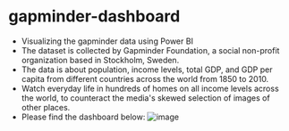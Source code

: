 # gapminder-dashboard
- Visualizing the gapminder data using Power BI
- The dataset is collected by Gapminder Foundation, a social non-profit organization based in Stockholm, Sweden.
- The data is about population, income levels, total GDP, and GDP per capita from different countries across the world from 1850 to 2010. 
- Watch everyday life in hundreds of homes on all income levels across the world, to counteract the media's skewed selection of images of other places.
- Please find the dashboard below:
![image](https://github.com/user-attachments/assets/6739d12a-d495-43e8-9095-2c43e0ea61a8)

